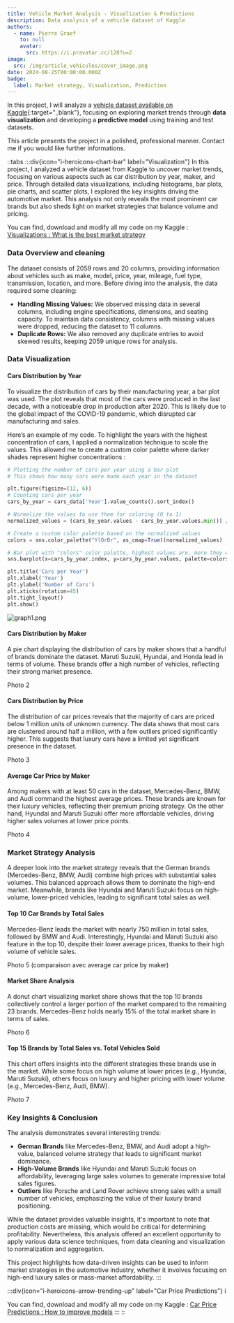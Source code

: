 ```yaml
---
title: Vehicle Market Analysis - Visualization & Predictions
description: Data analysis of a vehicle dataset of Kaggle
authors:
  - name: Pierre Graef
    to: null
    avatar:
      src: https://i.pravatar.cc/128?u=2
image:
  src: /img/article_vehicules/cover_image.png
date: 2024-08-25T00:00:00.000Z
badge:
  label: Market strategy, Visualization, Prediction
---
```


In this project, I will analyze a [vehicle dataset available on Kaggle](https://www.kaggle.com/datasets/nehalbirla/vehicle-dataset-from-cardekho){:target="_blank"}, focusing on exploring market trends through **data visualization** and developing a **predictive model** using training and test datasets.

This article presents the project in a polished, professional manner. Contact me if you would like further informations.

::tabs
  :::div{icon="i-heroicons-chart-bar" label="Visualization"}
  In this project, I analyzed a vehicle dataset from Kaggle to uncover market trends, focusing on various aspects such as car distribution by year, maker, and price. Through detailed data visualizations, including histograms, bar plots, pie charts, and scatter plots, I explored the key insights driving the automotive market. This analysis not only reveals the most prominent car brands but also sheds light on market strategies that balance volume and pricing.
  
  You can find, download and modify all my code on my Kaggle : [Visualizations : What is the best market strategy](https://www.kaggle.com/code/pierregraef/visualizations-what-is-the-best-market-strategy)
  
  ### Data Overview and cleaning
  
  The dataset consists of 2059 rows and 20 columns, providing information about vehicles such as make, model, price, year, mileage, fuel type, transmission, location, and more. Before diving into the analysis, the data required some cleaning:
  
  - **Handling Missing Values:** We observed missing data in several columns, including engine specifications, dimensions, and seating capacity. To maintain data consistency, columns with missing values were dropped, reducing the dataset to 11 columns.
  - **Duplicate Rows:** We also removed any duplicate entries to avoid skewed results, keeping 2059 unique rows for analysis.
  
  ### **Data Visualization**
  
  #### **Cars Distribution by Year**
  
  To visualize the distribution of cars by their manufacturing year, a bar plot was used. The plot reveals that most of the cars were produced in the last decade, with a noticeable drop in production after 2020. This is likely due to the global impact of the COVID-19 pandemic, which disrupted car manufacturing and sales.
  
  Here’s an example of my code. To highlight the years with the highest concentration of cars, I applied a normalization technique to scale the values. This allowed me to create a custom color palette where darker shades represent higher concentrations :
  
  ```python
  # Plotting the number of cars per year using a bar plot
  # This shows how many cars were made each year in the dataset
  
  plt.figure(figsize=(12, 6))
  # Counting cars per year
  cars_by_year = cars_data['Year'].value_counts().sort_index()
  
  # Normalize the values to use them for coloring (0 to 1)
  normalized_values = (cars_by_year.values - cars_by_year.values.min()) / (cars_by_year.values.max() - cars_by_year.values.min())
  
  # Create a custom color palette based on the normalized values
  colors = sns.color_palette("YlOrBr", as_cmap=True)(normalized_values)
  
  # Bar plot with "colors" color palette, highest values are, more they will be dark
  sns.barplot(x=cars_by_year.index, y=cars_by_year.values, palette=colors)
  
  plt.title('Cars per Year')
  plt.xlabel('Year')
  plt.ylabel('Number of Cars')
  plt.xticks(rotation=45)
  plt.tight_layout()
  plt.show()
  ```
  
  ![graph1.png](/img/article_vehicules/graph1.png)
  
  #### **Cars Distribution by Maker**
  
  A pie chart displaying the distribution of cars by maker shows that a handful of brands dominate the dataset. Maruti Suzuki, Hyundai, and Honda lead in terms of volume. These brands offer a high number of vehicles, reflecting their strong market presence.
  
  Photo 2
  
  #### **Cars Distribution by Price**
  
  The distribution of car prices reveals that the majority of cars are priced below 1 million units of unknown currency. The data shows that most cars are clustered around half a million, with a few outliers priced significantly higher. This suggests that luxury cars have a limited yet significant presence in the dataset.
  
  Photo 3
  
  #### **Average Car Price by Maker**
  
  Among makers with at least 50 cars in the dataset, Mercedes-Benz, BMW, and Audi command the highest average prices. These brands are known for their luxury vehicles, reflecting their premium pricing strategy. On the other hand, Hyundai and Maruti Suzuki offer more affordable vehicles, driving higher sales volumes at lower price points.
  
  Photo 4
  
  ### **Market Strategy Analysis**
  
  A deeper look into the market strategy reveals that the German brands (Mercedes-Benz, BMW, Audi) combine high prices with substantial sales volumes. This balanced approach allows them to dominate the high-end market. Meanwhile, brands like Hyundai and Maruti Suzuki focus on high-volume, lower-priced vehicles, leading to significant total sales as well.
  
  #### **Top 10 Car Brands by Total Sales**
  
  Mercedes-Benz leads the market with nearly 750 million in total sales, followed by BMW and Audi. Interestingly, Hyundai and Maruti Suzuki also feature in the top 10, despite their lower average prices, thanks to their high volume of vehicle sales.
  
  Photo 5 (comparaison avec average car price by maker)
  
  #### **Market Share Analysis**
  
  A donut chart visualizing market share shows that the top 10 brands collectively control a larger portion of the market compared to the remaining 23 brands. Mercedes-Benz holds nearly 15% of the total market share in terms of sales.
  
  Photo 6
  
  #### Top 15 Brands by Total Sales vs. Total Vehicles Sold
  
  This chart offers insights into the different strategies these brands use in the market. While some focus on high volume at lower prices (e.g., Hyundai, Maruti Suzuki), others focus on luxury and higher pricing with lower volume (e.g., Mercedes-Benz, Audi, BMW).
  
  Photo 7
  
  ### **Key Insights & Conclusion**
  
  The analysis demonstrates several interesting trends:
  
  - **German Brands** like Mercedes-Benz, BMW, and Audi adopt a high-value, balanced volume strategy that leads to significant market dominance.
  - **High-Volume Brands** like Hyundai and Maruti Suzuki focus on affordability, leveraging large sales volumes to generate impressive total sales figures.
  - **Outliers** like Porsche and Land Rover achieve strong sales with a small number of vehicles, emphasizing the value of their luxury brand positioning.
  
  While the dataset provides valuable insights, it's important to note that production costs are missing, which would be critical for determining profitability. Nevertheless, this analysis offered an excellent opportunity to apply various data science techniques, from data cleaning and visualization to normalization and aggregation.
  
  This project highlights how data-driven insights can be used to inform market strategies in the automotive industry, whether it involves focusing on high-end luxury sales or mass-market affordability.
  :::

  :::div{icon="i-heroicons-arrow-trending-up" label="Car Price Predictions"}
  i
  
  You can find, download and modify all my code on my Kaggle : [Car Price Predictions : How to improve models](https://www.kaggle.com/code/pierregraef/car-price-predictions-how-to-improve-models)
  :::
::
